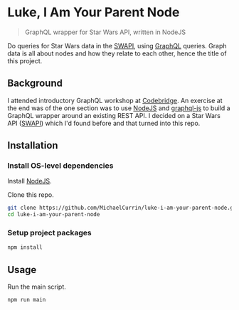 # Luke, I Am Your Parent Node
> GraphQL wrapper for Star Wars API, written in NodeJS

Do queries for Star Wars data in the [SWAPI](https://swapi.co/), using [GraphQL](https://graphql.org/) queries. Graph data is all about nodes and how they relate to each other, hence the title of this project.


## Background

I attended introductory GraphQL workshop at [Codebridge](https://codebridge.org.za/). An exercise at the end was of the one section was to use [NodeJS](https://nodejs.org/en/) and [graphql-js](https://graphql.org/graphql-js/) to build a GraphQL wrapper around an existing REST API. I decided on a Star Wars API ([SWAPI](https://swapi.co/)) which I'd found before and that turned into this repo.


## Installation

### Install OS-level dependencies

Install [NodeJS](https://nodejs.org/en/).

Clone this repo.

```bash
git clone https://github.com/MichaelCurrin/luke-i-am-your-parent-node.git
cd luke-i-am-your-parent-node
```

### Setup project packages

```bash
npm install
```


## Usage

Run the main script.

```bash
npm run main
```
